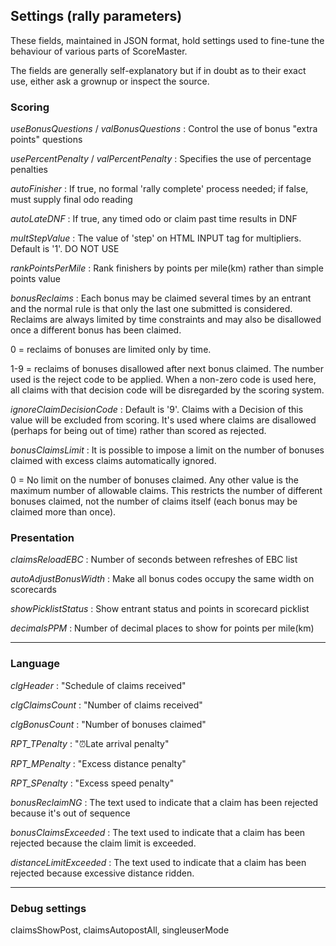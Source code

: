 ## Settings (rally parameters)

These fields, maintained in JSON format, hold settings used to fine-tune the behaviour of various parts of ScoreMaster.

The fields are generally self-explanatory but if in doubt as to their exact use, either ask a grownup or inspect the source.


### Scoring
*useBonusQuestions* / *valBonusQuestions*
: Control the use of bonus "extra points" questions

*usePercentPenalty* / *valPercentPenalty*
: Specifies the use of percentage penalties

*autoFinisher*
: If true, no formal 'rally complete' process needed; if false, must supply final odo reading

*autoLateDNF*
: If true, any timed odo or claim past time results in DNF

*multStepValue*
: The value of 'step' on HTML INPUT tag for multipliers. Default is '1'. DO NOT USE

*rankPointsPerMile*
: Rank finishers by points per mile(km) rather than simple points value

*bonusReclaims*
: Each bonus may be claimed several times by an entrant and the normal rule is that only the last one submitted is considered. Reclaims are always limited by time constraints and may also be disallowed once a different bonus has been claimed.

0 = reclaims of bonuses are limited only by time. 

1-9 = reclaims of bonuses disallowed after next bonus claimed. The number used is the reject code to be applied. When a non-zero code is used here, all claims with that decision code will be disregarded by the scoring system.

*ignoreClaimDecisionCode*
: Default is '9'. Claims with a Decision of this value will be excluded from scoring. It's used where claims are disallowed (perhaps for being out of time) rather than scored as rejected.

*bonusClaimsLimit*
: It is possible to impose a limit on the number of bonuses claimed with excess claims automatically ignored.

0 = No limit on the number of bonuses claimed. Any other value is the maximum number of allowable claims. This restricts the number of different bonuses claimed, not the number of claims itself (each bonus may be claimed more than once).

### Presentation
*claimsReloadEBC*
: Number of seconds between refreshes of EBC list

*autoAdjustBonusWidth*
: Make all bonus codes occupy the same width on scorecards

*showPicklistStatus*
: Show entrant status and points in scorecard picklist

*decimalsPPM*
: Number of decimal places to show for points per mile(km)

---
### Language

*clgHeader*
: "Schedule of claims received"

*clgClaimsCount*
: "Number of claims received"

*clgBonusCount*
: "Number of bonuses claimed"

*RPT_TPenalty*
: "&#x23F0;Late arrival penalty"

*RPT_MPenalty*
: "Excess distance penalty"

*RPT_SPenalty*
: "Excess speed penalty"

*bonusReclaimNG*
: The text used to indicate that a claim has been rejected because it's out of sequence

*bonusClaimsExceeded*
: The text used to indicate that a claim has been rejected because the claim limit is exceeded.

*distanceLimitExceeded*
: The text used to indicate that a claim has been rejected because excessive distance ridden.

---
### Debug settings
claimsShowPost, claimsAutopostAll, singleuserMode

